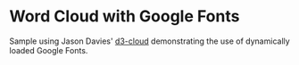 # Word Cloud with Google Fonts

Sample using Jason Davies'
[d3-cloud](http://www.jasondavies.com/wordcloud/) demonstrating the use
of dynamically loaded Google Fonts.

